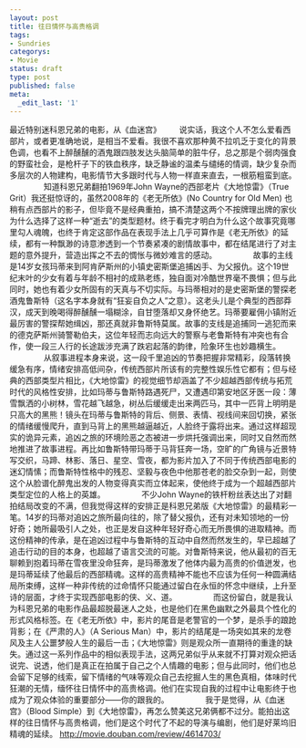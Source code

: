 ```yaml
---
layout: post
title: 往日情怀与高贵格调
tags:
- Sundries
categorys:
- Movie
status: draft
type: post
published: false
meta:
  _edit_last: '1'
---
```

最近特别迷科恩兄弟的电影，从《血迷宫》
　　说实话，我这个人不怎么爱看西部片，或者更准确地说，是相当不爱看。我很不喜欢那种黄不拉叽乏于变化的背景色调，也看不上醉醺醺的酒鬼跟四肢发达头脑简单的脏牛仔，总之那是个弱肉强食的野蛮社会，是枪杆子下的铁血秩序，缺乏静谧的温柔与缱绻的情调，缺少复杂而多层次的人物建构，电影情节大多跟时代与人物一样直来直去，一根筋粗蛮到底。 
　　 
　　知道科恩兄弟翻拍1969年John Wayne的西部老片《大地惊雷》（True Grit）我还挺惊讶的，虽然2008年的《老无所依》(No Country for Old Men) 也稍有点西部片的影子，但毕竟不是经典重拍，搞不清楚这两个不按牌理出牌的家伙为什么选择了这样一种“逝去”的类型题材。终于看完才明白为什么这个故事究竟哪里勾人魂魄，也终于肯定这部作品在表现手法上几乎可算作是《老无所依》的延续，都有一种飘渺的诗意渗透到一个节奏紧凑的剧情故事中，都在结尾进行了对主题的意外提升，营造出挥之不去的惆怅与微妙难言的感动。 
　　 
　　故事的主线是14岁女孩玛蒂来到阿肯萨斯州的小镇史密斯堡追捕凶手、为父报仇。这个19世纪末叶的少女有着与年龄不相衬的成熟老练，独自面对冷酷世界毫不畏惧；但与此同时，她也有着少女所固有的天真与不切实际。与玛蒂相对的是史密斯堡的警探老酒鬼鲁斯特（这名字本身就有“狂妄自负之人”之意）。这老头儿是个典型的西部莽汉，成天到晚喝得醉醺醺一塌糊涂，自甘堕落却又身怀绝艺。玛蒂要雇佣小镇附近最厉害的警探帮她缉凶，那还真就非鲁斯特莫属。故事的支线是追捕同一逃犯而来的德克萨斯州骑警勒伯夫，这位年轻而志向远大的警察与老鲁斯特有冲突也有合作，使一段三人行的长途跋涉充满了跌宕起落的韵律，险象环生也妙趣横生。 
　　 
　　从叙事进程本身来说，这一段千里追凶的节奏把握非常精彩，段落转换缓急有序，情绪安排高低间杂，传统西部片所该有的完整性娱乐性它都有；但与经典的西部类型片相比，《大地惊雷》的视觉细节却涵盖了不少超越西部传统与拓荒时代的风格性安排，比如玛蒂与鲁斯特路遇死尸，又遭遇印第安地区牙医一段：薄雪飘洒的小树林，雪花越飞越急，树丛后缓缓走出来两匹马，其中一匹背上明明是只高大的黑熊！镜头在玛蒂与鲁斯特的背后、侧景、表情、视线间来回切换，紧张的情绪缓慢爬升，直到马背上的黑熊越逼越近，人脸终于露将出来。通过这样超现实的诡异元素，追凶之旅的环境险恶之态被进一步烘托强调出来，同时又自然而然地推进了故事进程。再比如鲁斯特带玛蒂于马背狂奔一场，空旷的广角镜与近景特写交织，马蹄、林影、落日、星空、雪夜，都为影片加入了不同于传统西部电影的迷幻情愫；而鲁斯特性格中的残忍、坚毅与夜色中他那苍老的脸交杂到一起，则使这个从脸谱化醉鬼出发的人物变得真实而立体起来，使他终于成为一个超越西部片类型定位的人格上的英雄。 
　　 
　　不少John Wayne的铁杆粉丝表达出了对翻拍结局改变的不满，但我觉得这样的安排正是科恩兄弟版《大地惊雷》的最精彩一笔。14岁的玛蒂对追凶之旅所最向往的，除了替父报仇，还有对未知领地的一份好奇；她所最吸引人之处，也正是发自这种年轻好奇心而无所畏惧的进取精神。而这份精神的传承，是在追凶过程中与鲁斯特的互动中自然而然发生的，早已超越了追击行动的目的本身，也超越了语言交流的可能。对鲁斯特来说，他从最初的百无聊赖到抱着玛蒂在雪夜里没命狂奔，是玛蒂激发了他体内最为高贵的价值迸发，也是玛蒂延续了他最后的西部精魂。这样的高贵精神不能也不应该为任何一种圆满结局所束缚，这样一种非传统的过命情怀只能通过留白在永恒的怀念中继续，上升至诗的层面，才终于实现西部电影的侠、义、道。 
　　 
　　而这份留白，就是我认为科恩兄弟的电影作品最超脱最迷人之处，也是他们在黑色幽默之外最具个性化的形式风格标签。在《老无所依》中，影片的尾音是老警官的一个梦，是杀手的踉跄背影；在《严肃的人》（A Serious Man）中，影片的结尾是一场突如其来的龙卷风及主人公噩梦般人生的最后一击；《大地惊雷》则是观众所一直期待的重逢的缺失。通过这一系列作品中的相似表现手法，这两兄弟似乎从来就不打算对观众把话说完、说透，他们是真正在拍属于自己之个人情趣的电影；但与此同时，他们也总会留下足够的线索，留下情绪的气味等观众自己去挖掘人生的黑色真相，体味时代狂潮的无情，缅怀往日情怀中的高贵格调。他们在实现自我的过程中让电影终于也成为了观众体验的重要部分——你的跟我的。 
　　 
　　我于是觉得，从《血迷宫》（Blood Simple）到《大地惊雷》，再怎么赞美这兄弟俩都不过分。能拍出这样的往日情怀与高贵格调，他们是这个时代了不起的导演与编剧，他们是好莱坞旧精魂的延续。
http://movie.douban.com/review/4614703/
